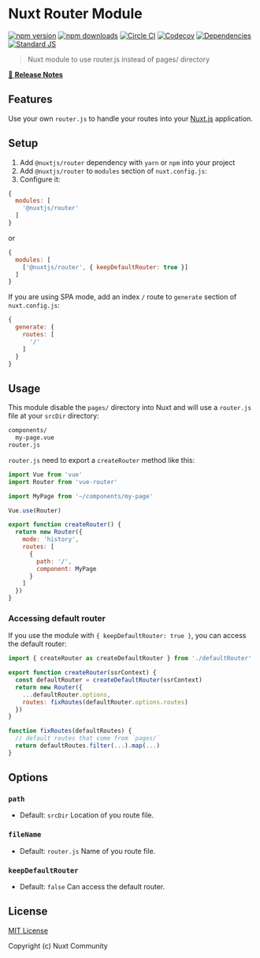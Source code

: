# Nuxt Router Module

[![npm version][npm-version-src]][npm-version-href]
[![npm downloads][npm-downloads-src]][npm-downloads-href]
[![Circle CI][circle-ci-src]][circle-ci-href]
[![Codecov][codecov-src]][codecov-href]
[![Dependencies][david-dm-src]][david-dm-href]
[![Standard JS][standard-js-src]][standard-js-href]

> Nuxt module to use router.js instead of pages/ directory

[📖 **Release Notes**](https://github.com/nuxt-community/router-module/releases)

## Features

Use your own `router.js` to handle your routes into your [Nuxt.js](https://nuxtjs.org) application.

## Setup

1. Add `@nuxtjs/router` dependency with `yarn` or `npm` into your project
2. Add `@nuxtjs/router` to `modules` section of `nuxt.config.js`:
3. Configure it:

```js
{
  modules: [
    '@nuxtjs/router'
  ]
}
```

or

```js
{
  modules: [
    ['@nuxtjs/router', { keepDefaultRouter: true }]
  ]
}
```

If you are using SPA mode, add an index `/` route to `generate` section of `nuxt.config.js`:

```js
{
  generate: {
    routes: [
      '/'
    ]
  }
}
```

## Usage

This module disable the `pages/` directory into Nuxt and will use a `router.js` file at your `srcDir` directory:

```bash
components/
  my-page.vue
router.js
```

`router.js` need to export a `createRouter` method like this:

```js
import Vue from 'vue'
import Router from 'vue-router'

import MyPage from '~/components/my-page'

Vue.use(Router)

export function createRouter() {
  return new Router({
    mode: 'history',
    routes: [
      {
        path: '/',
        component: MyPage
      }
    ]
  })
}
```

### Accessing default router

If you use the module with `{ keepDefaultRouter: true }`, you can access the default router:

```js
import { createRouter as createDefaultRouter } from './defaultRouter'

export function createRouter(ssrContext) {
  const defaultRouter = createDefaultRouter(ssrContext)
  return new Router({
    ...defaultRouter.options,
    routes: fixRoutes(defaultRouter.options.routes)
  })
}

function fixRoutes(defaultRoutes) {
  // default routes that come from `pages/`
  return defaultRoutes.filter(...).map(...)
}
```

## Options

### `path`
- Default: `srcDir`
Location of you route file.

### `fileName`
- Default: `router.js`
Name of you route file.

### `keepDefaultRouter`
- Default: `false`
Can access the default router.

## License

[MIT License](./LICENSE)

Copyright (c) Nuxt Community

<!-- Badges -->
[npm-version-src]: https://img.shields.io/npm/dt/@nuxtjs/router.svg?style=flat-square
[npm-version-href]: https://npmjs.com/package/@nuxtjs/router

[npm-downloads-src]: https://img.shields.io/npm/v/@nuxtjs/router/latest.svg?style=flat-square
[npm-downloads-href]: https://npmjs.com/package/@nuxtjs/router

[circle-ci-src]: https://img.shields.io/circleci/project/github/nuxt-community/router-module.svg?style=flat-square
[circle-ci-href]: https://circleci.com/gh/nuxt-community/router-module

[codecov-src]: https://img.shields.io/codecov/c/github/nuxt-community/router-module.svg?style=flat-square
[codecov-href]: https://codecov.io/gh/nuxt-community/router-module

[david-dm-src]: https://david-dm.org/nuxt-community/router-module/status.svg?style=flat-square
[david-dm-href]: https://david-dm.org/nuxt-community/router-module

[standard-js-src]: https://img.shields.io/badge/code_style-standard-brightgreen.svg?style=flat-square
[standard-js-href]: https://standardjs.com
